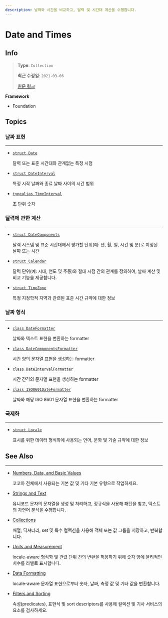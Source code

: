 ```yaml
---
description: 날짜와 시간을 비교하고, 달력 및 시간대 계산을 수행합니다.
---
```


# Date and Times

## Info
> **Type**: `Collection`
>
> **최근 수정일**: `2021-03-06`
>
> [원문 링크](https://developer.apple.com/documentation/foundation/dates_and_times)

**Framework**

- Foundation

## Topics

### 날짜 표현

---

- [`struct Date`](Date/README.md)

  달력 또는 표준 시간대와 관계없는 특정 시점

- [`struct DateInterval`](https://developer.apple.com/documentation/foundation/dateinterval)

  특정 시작 날짜와 종료 날짜 사이의 시간 범위

- [`typealias TimeInterval`](https://developer.apple.com/documentation/foundation/timeinterval)

  초 단위 숫자

### 달력에 관한 계산

---

- [`struct DateComponents`](https://developer.apple.com/documentation/foundation/datecomponents)

  달력 시스템 및 표준 시간대에서 평가할 단위(예: 년, 월, 일, 시간 및 분)로 지정된 날짜 또는 시간

- [`struct Calendar`](https://developer.apple.com/documentation/foundation/calendar)

  달력 단위(예: 시대, 연도 및 주중)와 절대 시점 간의 관계를 정의하여, 날짜 계산 및 비교 기능을 제공합니다.

- [`struct TimeZone`](https://developer.apple.com/documentation/foundation/timezone)

  특정 지정학적 지역과 관련된 표준 시간 규약에 대한 정보

### 날짜 형식

---

- [`class DateFormatter`](https://developer.apple.com/documentation/foundation/dateformatter)

  날짜와 텍스트 표현을 변환하는 formatter

- [`class DateComponentsFormatter`](https://developer.apple.com/documentation/foundation/datecomponentsformatter)

  시간 양의 문자열 표현을 생성하는 formatter

- [`class DateIntervalFormatter`](https://developer.apple.com/documentation/foundation/dateintervalformatter)

  시간 간격의 문자열 표현을 생성하는 formatter

- [`class ISO8601DateFormatter`](https://developer.apple.com/documentation/foundation/iso8601dateformatter)

  날짜와 해당 ISO 8601 문자열 표현을 변환하는 formatter

### 국제화

---

- [`struct Locale`](https://developer.apple.com/documentation/foundation/locale)

  표시를 위한 데이터 형식화에 사용되는 언어, 문화 및 기술 규약에 대한 정보

## See Also

---

- [Numbers, Data, and Basic Values](https://developer.apple.com/documentation/foundation/numbers_data_and_basic_values)

  코코아 전체에서 사용되는 기본 값 및 기타 기본 유형으로 작업하세요.

- [Strings and Text](https://developer.apple.com/documentation/foundation/strings_and_text)

  유니코드 문자의 문자열을 생성 및 처리하고, 정규식을 사용해 패턴을 찾고, 텍스트의 자연어 분석을 수행합니다.

- [Collections](https://developer.apple.com/documentation/foundation/collections)

  배열, 딕셔너리, set 및 특수 컬렉션을 사용해 객체 또는 값 그룹을 저장하고, 반복합니다.

- [Units and Measurement](https://developer.apple.com/documentation/foundation/units_and_measurement)

  locale-aware 형식화 및 관련 단위 간의 변환을 허용하기 위해 숫자 양에 물리적인 치수를 라벨로 표시합니다.

- [Data Formatting](https://developer.apple.com/documentation/foundation/data_formatting)

  locale-aware 문자열 표현으로부터 숫자, 날짜, 측정 값 및 기타 값을 변환합니다.

- [Filters and Sorting](https://developer.apple.com/documentation/foundation/filters_and_sorting)

  속성(predicates), 표현식 및 sort descriptors를 사용해 컬렉션 및 기사 서비스의 요소를 검사하세요.

